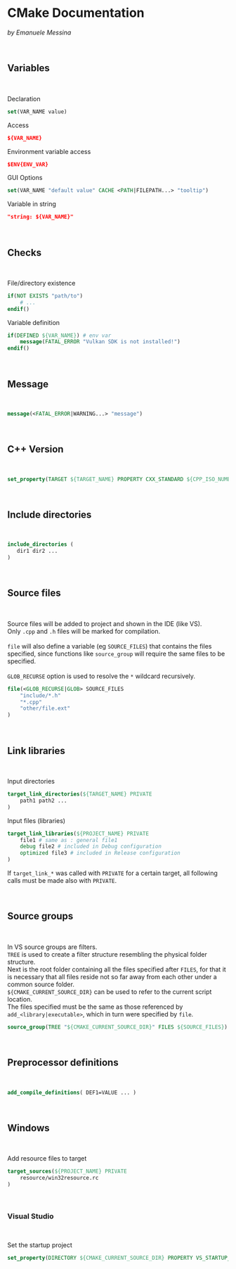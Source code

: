 # CMake Documentation
_by Emanuele Messina_

<br>

## Variables

<br>

Declaration
```cmake
set(VAR_NAME value)
```

Access
```cmake
${VAR_NAME}
```

Environment variable access
```cmake
$ENV{ENV_VAR}
```

GUI Options
```cmake
set(VAR_NAME "default value" CACHE <PATH|FILEPATH...> "tooltip")
```

Variable in string
```cmake
"string: ${VAR_NAME}"
```

<br>

## Checks

<br>

File/directory existence
```cmake
if(NOT EXISTS "path/to")
    # ...
endif()
```

Variable definition
```cmake
if(DEFINED ${VAR_NAME}) # env var
    message(FATAL_ERROR "Vulkan SDK is not installed!")
endif()
```

<br>

## Message

<br>

```cmake
message(<FATAL_ERROR|WARNING...> "message")
```

<br>

## C++ Version

<br>

```cmake
set_property(TARGET ${TARGET_NAME} PROPERTY CXX_STANDARD ${CPP_ISO_NUMBER})
```

<br>

## Include directories

<br>

```cmake
include_directories (
   dir1 dir2 ...
)
```
<br>

## Source files

<br>

Source files will be added to project and shown in the IDE (like VS).
\
Only `.cpp` and `.h` files will be marked for compilation.
\
\
`file` will also define a variable (eg `SOURCE_FILES`) that contains the files specified, since functions like `source_group` will require the same files to be specified.
\
\
`GLOB_RECURSE` option is used to resolve the `*` wildcard recursively.

```cmake
file(<GLOB_RECURSE|GLOB> SOURCE_FILES
    "include/*.h"
    "*.cpp"
    "other/file.ext"
)
```

<br>

## Link libraries

<br>

Input directories
```cmake
target_link_directories(${TARGET_NAME} PRIVATE
    path1 path2 ...
)
```
Input files (libraries)
```cmake
target_link_libraries(${PROJECT_NAME} PRIVATE 
    file1 # same as : general file1
    debug file2 # included in Debug configuration
    optimized file3 # included in Release configuration
)
```
If `target_link_*` was called with `PRIVATE` for a certain target, all following calls must be made also with `PRIVATE`.

<br>

## Source groups

<br>

In VS source groups are filters. 
\
`TREE` is used to create a filter structure resembling the physical folder structure.
\
Next is the root folder containing all the files specified after `FILES`, for that it is necessary that all files reside not so far away from each other under a common source folder.
\
`${CMAKE_CURRENT_SOURCE_DIR}` can be used to refer to the current script location.
\
The files specified must be the same as those referenced by `add_<library|executable>`, which in turn were specified by `file`.

```cmake
source_group(TREE "${CMAKE_CURRENT_SOURCE_DIR}" FILES ${SOURCE_FILES})
```

<br>

## Preprocessor definitions

<br>

```cmake
add_compile_definitions( DEF1=VALUE ... )
```

<br>

## Windows

<br>

Add resource files to target
```cmake
target_sources(${PROJECT_NAME} PRIVATE 
    resource/win32resource.rc
)
```

<br>

### Visual Studio

<br>

Set the startup project
```cmake
set_property(DIRECTORY ${CMAKE_CURRENT_SOURCE_DIR} PROPERTY VS_STARTUP_PROJECT ${PROJECT_NAME})
```